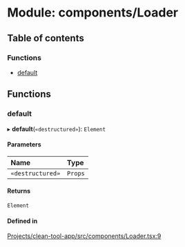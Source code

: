 # Module: components/Loader

## Table of contents

### Functions

- [default](../wiki/components.Loader#default)

## Functions

### default

▸ **default**(`«destructured»`): `Element`

#### Parameters

| Name | Type |
| :------ | :------ |
| `«destructured»` | `Props` |

#### Returns

`Element`

#### Defined in

[Projects/clean-tool-app/src/components/Loader.tsx:9](https://github.com/yuckyh/clean-tool-app/)
